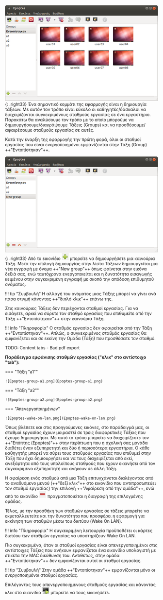 
![Epoptes-init-groups.png](Epoptes-init-groups.png){: .right33}
Ένα σημαντικό κομμάτι της εφαρμογής είναι η
δημιουργία τάξεων. Με αυτόν τον τρόπο είναι εύκολο οι
καθηγητές/δάσκαλοι να διαχειρίζονται συγκεκριμένους
σταθμούς εργασίας σε ένα εργαστήριο. Παρακάτω θα αναλύσουμε τον
τρόπο με το οποίο μπορούμε να δημιουργήσουμε/διαγράψουμε Τάξεις
(Groups) και να προσθέσουμε/αφαιρέσουμε σταθμούς εργασίας σε αυτές.

Κατά την έναρξη της εφαρμογής την πρώτη φορά, όλοι οι σταθμοί εργασίας
που είναι ενεργοποιημένοι εμφανίζονται στην Τάξη (Group) ++"Εντοπίστηκαν"++.

![Epoptes_add_group.png](Epoptes_add_group.png){: .right33}
Από το εικονίδιο
![<File:Epoptes_add_group_button.png>](Epoptes_add_group_button.png)
μπορείτε να δημιουργήσετε μια καινούρια Τάξη. Μετά την επιλογή δημιουργίας στην λίστα Τάξεων
δημιουργείται μια νέα εγγραφή με όνομα ++"New group"++ όπως φαίνεται στην εικόνα
δεξιά σας, ενώ ταυτόχρονα ενεργοποιείται και η δυνατότητα εισαγωγής
κειμένου στην συγκεκριμένη εγγραφή με σκοπό την απόδοση επιθυμητού
ονόματος.

!!! tip "Συμβουλή"
    Η αλλαγή του ονόματος μιας Τάξης μπορεί να γίνει ανά πάσα στιγμή
     κάνοντας ++"διπλό κλικ"++ επάνω της.

Στις καινούριες Τάξεις δεν περιέχονται σταθμοί εργασίας. Για να
εισάγετε, αρκεί να σύρετε τον σταθμό εργασίας που επιθυμείτε από
την Τάξη ++"Εντοπίστηκαν"++ στην καινούρια Τάξη.

!!! info "Πληροφορία"
    Ο σταθμός εργασίας δεν αφαιρείται από την Τάξη ++"Εντοπίστηκαν"++.
    Απλώς, ο συγκεκριμένος σταθμός εργασίας θα εμφανίζεται
    και σε εκείνη την Ομάδα (Τάξη) που προσθέσατε τον σταθμό.

TODO: Content tabs - Bad pdf export

**Παράδειγμα εμφάνισης σταθμών εργασίας ("κλικ" στo αντίστοιχο "tab"):**

=== "Τάξη "a1""

    ![Epoptes-group-a1.png](Epoptes-group-a1.png)

=== "Τάξη "a2""

    ![Epoptes-group-a2.png](Epoptes-group-a2.png)

=== "Απενεργοποιημένων"

    ![Epoptes-wake-on-lan.png](Epoptes-wake-on-lan.png)

Όπως βλέπετε και στις προηγούμενες εικόνες, στο παράδειγμά μας, οι σταθμοί
εργασίας έχουν μοιραστεί σε τρεις διαφορετικές Τάξεις που έχουμε
δημιουργήσει. Με αυτό το τρόπο μπορείτε να διαχειρίζεστε τον ++"Επόπτης (Epoptes)"++
στην περίπτωση που η σχολική σας μονάδα διαθέτει έναν εξυπηρετητή
και δύο ή περισσότερα εργαστήρια. Ο κάθε καθηγητής μπορεί να σύρει
τους σταθμούς εργασίας που επιθυμεί στην Τάξη που έχει δημιουργήσει
και να τους διαχειρίζεται από εκεί, ανεξάρτητα από τους υπολοίπους
σταθμούς που έχουν εκκινήσει από τον συγκεκριμένο εξυπηρετητή και
ανήκουν σε άλλη Τάξη.

Η αφαίρεση ενός σταθμού από μια Τάξη επιτυγχάνεται διαλέγοντας από το
αναδυόμενο μενού (++"δεξί κλικ"++ στο εικονίδιο που αντιπροσωπεύει τον
σταθμό εργασίας) την επιλογή ++"Αφαίρεση από την ομάδα"++, ενώ από το εικονίδιο
![<File:Epoptes_remove_group_button.png>](Epoptes_remove_group_button.png)
πραγματοποιείται η διαγραφή της επιλεγμένης ομάδας.

Τέλος, με την προσθήκη των σταθμών εργασίας σε τάξεις μπορείτε να
εκμεταλλευτείτε και την δυνατότητα που προσφέρει η εφαρμογή για
εκκίνηση των σταθμών μέσω του δικτύου (Wake On LAN).

!!! info "Πληροφορία"
    Η συγκεκριμένη λειτουργία προϋποθέτει οι κάρτες δικτύου
    των σταθμών εργασίας να υποστηρίζουν Wake On LAN.

Πιο συγκεκριμένα, όταν οι σταθμοί εργασίας είναι απενεργοποιημένοι στις
αντίστοιχες Τάξεις που ανήκουν εμφανίζεται ένα εικονίδιο υπολογιστή με
ετικέτα την MAC διεύθυνση του. Αντιθέτως, στην ομάδα ++"Εντοπίστηκαν"++ δεν εμφανίζονται
αυτοί οι σταθμοί εργασίας.

!!! tip "Συμβουλή"
    Στην ομάδα ++"Εντοπίστηκαν"++ εμφανίζονται μόνο οι ενεργοποιημένοι σταθμοί εργασίας.

Επιλέγοντας τους απενεργοποιήμενους σταθμούς εργασίας και κάνοντας κλικ
στο εικονίδιο ![Epoptes_startup_button.png](Epoptes_startup_button.png)
μπορείτε να τους εκκινήσετε.
